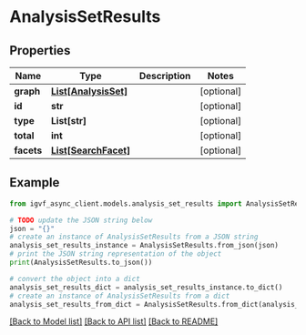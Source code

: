 # AnalysisSetResults


## Properties

Name | Type | Description | Notes
------------ | ------------- | ------------- | -------------
**graph** | [**List[AnalysisSet]**](AnalysisSet.md) |  | [optional] 
**id** | **str** |  | [optional] 
**type** | **List[str]** |  | [optional] 
**total** | **int** |  | [optional] 
**facets** | [**List[SearchFacet]**](SearchFacet.md) |  | [optional] 

## Example

```python
from igvf_async_client.models.analysis_set_results import AnalysisSetResults

# TODO update the JSON string below
json = "{}"
# create an instance of AnalysisSetResults from a JSON string
analysis_set_results_instance = AnalysisSetResults.from_json(json)
# print the JSON string representation of the object
print(AnalysisSetResults.to_json())

# convert the object into a dict
analysis_set_results_dict = analysis_set_results_instance.to_dict()
# create an instance of AnalysisSetResults from a dict
analysis_set_results_from_dict = AnalysisSetResults.from_dict(analysis_set_results_dict)
```
[[Back to Model list]](../README.md#documentation-for-models) [[Back to API list]](../README.md#documentation-for-api-endpoints) [[Back to README]](../README.md)


